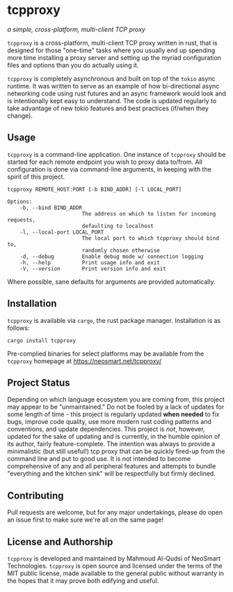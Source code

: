 # tcpproxy
_a simple, cross-platform, multi-client TCP proxy_

`tcpproxy` is a cross-platform, multi-client TCP proxy written in rust, that is designed for those "one-time" tasks where you usually end up spending more time installing a proxy server and setting up the myriad configuration files and options than you do actually using it.

`tcpproxy` is completely asynchronous and built on top of the `tokio` async runtime. It was written to serve as an example of how bi-directional async networking code using rust futures and an async framework would look and is intentionally kept easy to understand. The code is updated regularly to take advantage of new tokio features and best practices (if/when they change).

## Usage

`tcpproxy` is a command-line application. One instance of `tcpproxy` should be started for each remote endpoint you wish to proxy data to/from. All configuration is done via command-line arguments, in keeping with the spirit of this project.

```
tcpproxy REMOTE_HOST:PORT [-b BIND_ADDR] [-l LOCAL_PORT]

Options:
    -b, --bind BIND_ADDR
                        The address on which to listen for incoming requests,
                        defaulting to localhost
    -l, --local-port LOCAL_PORT
                        The local port to which tcpproxy should bind to,
                        randomly chosen otherwise
    -d, --debug         Enable debug mode w/ connection logging
    -h, --help          Print usage info and exit
    -V, --version       Print version info and exit
```

Where possible, sane defaults for arguments are provided automatically.

## Installation

`tcpproxy` is available via `cargo`, the rust package manager. Installation is as follows:

    cargo install tcpproxy

Pre-complied binaries for select platforms may be available from the `tcpproxy` homepage at https://neosmart.net/tcpproxy/

## Project Status

Depending on which language ecosystem you are coming from, this project may appear to be "unmaintained." Do not be fooled by a lack of updates for some length of time - this project is regularly updated **when needed** to fix bugs, improve code quality, use more modern rust coding patterns and conventions, and update dependencies. This project is *not*, however, updated for the sake of updating and is currently, in the humble opinion of its author, fairly feature-complete. The intention was always to provide a minimalistic (but still useful!) tcp proxy that can be quickly fired-up from the command line and put to good use. It is not intended to become comprehensive of any and all peripheral features and attempts to bundle "everything and the kitchen sink" will be respectfully but firmly declined.

## Contributing

Pull requests are welcome, but for any major undertakings, please do open an issue first to make sure we're all on the same page!

## License and Authorship

`tcpproxy` is developed and maintained by Mahmoud Al-Qudsi of NeoSmart Technologies. `tcpproxy` is open source and licensed under the terms of the MIT public license, made available to the general public without warranty in the hopes that it may prove both edifying and useful.
